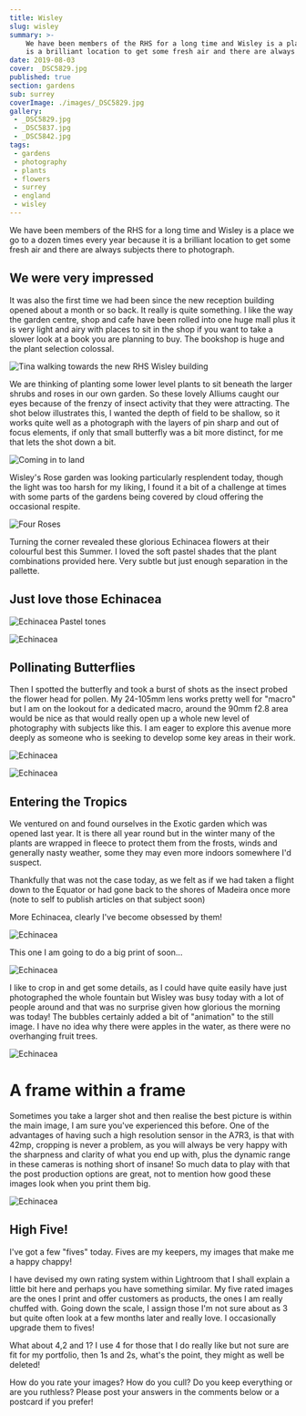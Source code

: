 ```yaml
---
title: Wisley
slug: wisley
summary: >-
    We have been members of the RHS for a long time and Wisley is a place we go to a dozen times every year because it
    is a brilliant location to get some fresh air and there are always subjects there to photograph.
date: 2019-08-03
cover: _DSC5829.jpg
published: true
section: gardens
sub: surrey
coverImage: ./images/_DSC5829.jpg
gallery: 
 - _DSC5829.jpg
 - _DSC5837.jpg
 - _DSC5842.jpg
tags:
 - gardens
 - photography
 - plants
 - flowers
 - surrey
 - england
 - wisley
---
```

We have been members of the RHS for a long time and Wisley is a place we go to a dozen times every year because it is a brilliant location to get some fresh air and there are always subjects there to photograph.

## We were very impressed 
It was also the first time we had been since the new reception building opened about a month or so back. It really is quite something. I like the way the garden centre, shop and cafe have been rolled into one huge mall plus it is very light and airy with places to sit in the shop if you want to take a slower look at a book you are planning to buy. The bookshop is huge and the plant selection colossal.

![Tina walking towards the new RHS Wisley building](./images/IMG_1215.jpg)

We are thinking of planting some lower level plants to sit beneath the larger shrubs and roses in our own garden. So these lovely Alliums caught our eyes because of the frenzy of insect activity that they were attracting. The shot below illustrates this, I wanted the depth of field to be shallow, so it works quite well as a photograph with the layers of pin sharp and out of focus elements, if only that small butterfly was a bit more distinct, for me that lets the shot down a bit.

![Coming in to land](./images/_DSC5829.jpg)

Wisley's Rose garden was looking particularly resplendent today, though the light was too harsh for my liking, I found it a bit of a challenge at times with some parts of the gardens being covered by cloud offering the occasional respite.

![Four Roses](./images/_DSC5837.jpg)

Turning the corner revealed these glorious Echinacea flowers at their colourful best this Summer. I loved the soft pastel shades that the plant combinations provided here. Very subtle but just enough separation in the pallette.

## Just love those Echinacea
![Echinacea Pastel tones](./images/_DSC5842.jpg)

![Echinacea](./images/_DSC5841.jpg)

## Pollinating Butterflies
Then I spotted the butterfly and took a burst of shots as the insect probed the flower head for pollen. My 24-105mm lens works pretty well for "macro" but I am on the lookout for a dedicated macro, around the 90mm f2.8 area would be nice as that would really open up a whole new level of photography with subjects like this. I am eager to explore this avenue more deeply as someone who is seeking to develop some key areas in their work.

![Echinacea](./images/_DSC5843.jpg)

![Echinacea](./images/_DSC5862.jpg)

## Entering the Tropics
We ventured on and found ourselves in the Exotic garden which was opened last year. It is there all year round but in the winter many of the plants are wrapped in fleece to protect them from the frosts, winds and generally nasty weather, some they may even more indoors somewhere I'd suspect.

Thankfully that was not the case today, as we felt as if we had taken a flight down to the Equator or had gone back to the shores of Madeira once more (note to self to publish articles on that subject soon)

More Echinacea, clearly I've become obsessed by them!

![Echinacea](./images/_DSC5872.jpg)

This one I am going to do a big print of soon...

![Echinacea](./images/_DSC5875.jpg)

I like to crop in and get some details, as I could have quite easily have just photographed the whole fountain but Wisley was busy today with a lot of people around and that was no surprise given how glorious the morning was today! The bubbles certainly added a bit of "animation" to the still image. I have no idea why there were apples in the water, as there were no overhanging fruit trees.

![Echinacea](./images/_DSC5877.jpg)

# A frame within a frame
Sometimes you take a larger shot and then realise the best picture is within the main image, I am sure you've experienced this before. One of the advantages of having such a high resolution sensor in the A7R3, is that with 42mp, cropping is never a problem, as you will always be very happy with the sharpness and clarity of what you end up with, plus the dynamic range in these cameras is nothing short of insane! So much data to play with that the post production options are great, not to mention how good these images look when you print them big.



![Echinacea](./images/_DSC5878.jpg)

## High Five!
I've got a few "fives" today. Fives are my keepers, my images that make me a happy chappy!

I have devised my own rating system within Lightroom that I shall explain a little bit here and perhaps you have something similar. My five rated images are the ones I print and offer customers as products, the ones I am really chuffed with. Going down the scale, I assign those I'm not sure about as 3 but quite often look at a few months later and really love. I occasionally upgrade them to fives!

What about 4,2 and 1? I use 4 for those that I do really like but not sure are fit for my portfolio, then 1s and 2s, what's the point, they might as well be deleted!

How do you rate your images? How do you cull? Do you keep everything or are you ruthless? Please post your answers in the comments below or a postcard if you prefer!